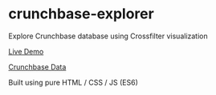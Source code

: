 # crunchbase-explorer
Explore Crunchbase database using Crossfilter visualization

[Live Demo](https://crunchbase-explorer.web.app)

[Crunchbase Data](https://github.com/datahoarder/crunchbase-october-2013)

Built using pure HTML / CSS / JS (ES6)
